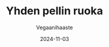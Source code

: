 ---
title: "Yhden pellin ruoka"
image: "https://vegaanibotti.lauravuo.me/2024/11/2024-11-03_small.png"
date: 2024-11-03
receipt_url: "https://vegaanihaaste.fi/reseptit/yhden-pellin-ruoka"
author: "Vegaanihaaste"
---